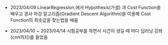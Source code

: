 * 2023/04/09 LinearRegression 에서 Hypothesis(가설) 과 Cost Function을 배우고
             경사 하강 알고리즘(Gradient Descent Algorithm)을 이용해 Cost Function의 최솟값을 찾는법을 배움
             
* 2023/04/10 ~ 2023/04/14 시험공부를 하면서 시간이 생길 때 마다 딥러닝 강좌(cnn까지)를 들었음
